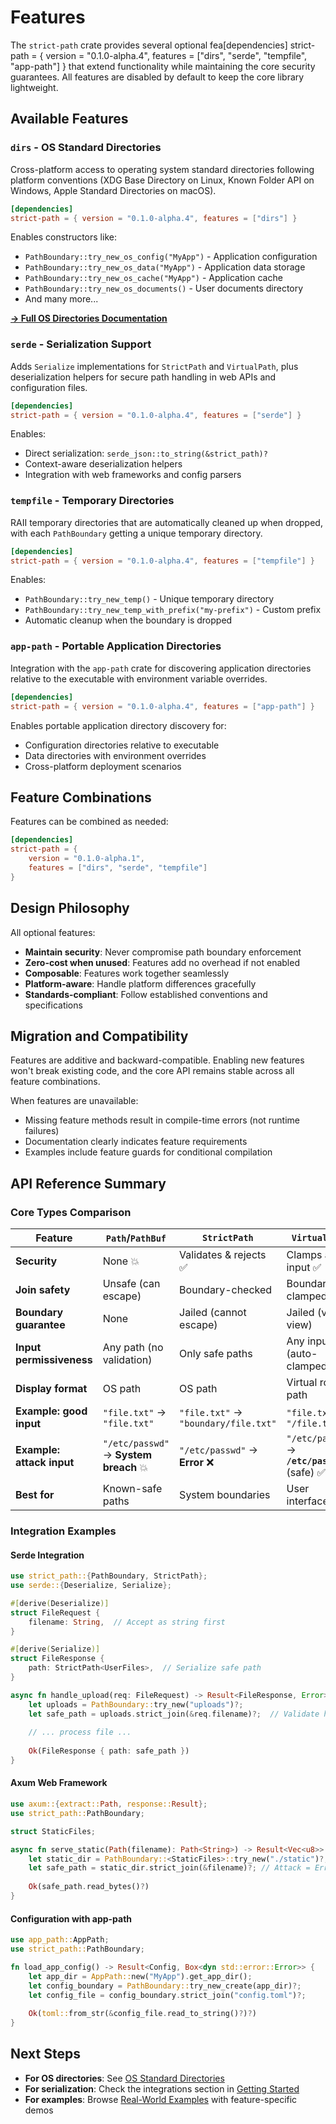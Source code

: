 # Features

The `strict-path` crate provides several optional fea[dependencies]
strict-path = { 
    version = "0.1.0-alpha.4", 
    features = ["dirs", "serde", "tempfile", "app-path"]
} that extend functionality while maintaining the core security guarantees. All features are disabled by default to keep the core library lightweight.

## Available Features

### `dirs` - OS Standard Directories
Cross-platform access to operating system standard directories following platform conventions (XDG Base Directory on Linux, Known Folder API on Windows, Apple Standard Directories on macOS).

```toml
[dependencies]
strict-path = { version = "0.1.0-alpha.4", features = ["dirs"] }
```

Enables constructors like:
- `PathBoundary::try_new_os_config("MyApp")` - Application configuration
- `PathBoundary::try_new_os_data("MyApp")` - Application data storage  
- `PathBoundary::try_new_os_cache("MyApp")` - Application cache
- `PathBoundary::try_new_os_documents()` - User documents directory
- And many more...

**[→ Full OS Directories Documentation](./os_directories.md)**

### `serde` - Serialization Support
Adds `Serialize` implementations for `StrictPath` and `VirtualPath`, plus deserialization helpers for secure path handling in web APIs and configuration files.

```toml
[dependencies]
strict-path = { version = "0.1.0-alpha.4", features = ["serde"] }
```

Enables:
- Direct serialization: `serde_json::to_string(&strict_path)?`
- Context-aware deserialization helpers
- Integration with web frameworks and config parsers

### `tempfile` - Temporary Directories
RAII temporary directories that are automatically cleaned up when dropped, with each `PathBoundary` getting a unique temporary directory.

```toml
[dependencies]  
strict-path = { version = "0.1.0-alpha.4", features = ["tempfile"] }
```

Enables:
- `PathBoundary::try_new_temp()` - Unique temporary directory
- `PathBoundary::try_new_temp_with_prefix("my-prefix")` - Custom prefix
- Automatic cleanup when the boundary is dropped

### `app-path` - Portable Application Directories
Integration with the `app-path` crate for discovering application directories relative to the executable with environment variable overrides.

```toml
[dependencies]
strict-path = { version = "0.1.0-alpha.4", features = ["app-path"] }
```

Enables portable application directory discovery for:
- Configuration directories relative to executable
- Data directories with environment overrides
- Cross-platform deployment scenarios

## Feature Combinations

Features can be combined as needed:

```toml
[dependencies]
strict-path = { 
    version = "0.1.0-alpha.1", 
    features = ["dirs", "serde", "tempfile"] 
}
```

## Design Philosophy

All optional features:
- **Maintain security**: Never compromise path boundary enforcement
- **Zero-cost when unused**: Features add no overhead if not enabled  
- **Composable**: Features work together seamlessly
- **Platform-aware**: Handle platform differences gracefully
- **Standards-compliant**: Follow established conventions and specifications

## Migration and Compatibility

Features are additive and backward-compatible. Enabling new features won't break existing code, and the core API remains stable across all feature combinations.

When features are unavailable:
- Missing feature methods result in compile-time errors (not runtime failures)
- Documentation clearly indicates feature requirements
- Examples include feature guards for conditional compilation

## API Reference Summary

### Core Types Comparison

| Feature                   | `Path`/`PathBuf`                      | `StrictPath`                         | `VirtualPath`                                |
| ------------------------- | ------------------------------------- | ------------------------------------ | -------------------------------------------- |
| **Security**              | None 💥                                | Validates & rejects ✅                | Clamps any input ✅                           |
| **Join safety**           | Unsafe (can escape)                   | Boundary-checked                     | Boundary-clamped                             |
| **Boundary guarantee**    | None                                  | Jailed (cannot escape)               | Jailed (virtual view)                        |
| **Input permissiveness**  | Any path (no validation)              | Only safe paths                      | Any input (auto-clamped)                     |
| **Display format**        | OS path                               | OS path                              | Virtual root path                            |
| **Example: good input**   | `"file.txt"` → `"file.txt"`           | `"file.txt"` → `"boundary/file.txt"` | `"file.txt"` → `"/file.txt"`                 |
| **Example: attack input** | `"/etc/passwd"` → **System breach** 💥 | `"/etc/passwd"` → **Error** ❌        | `"/etc/passwd"` → **`/etc/passwd`** (safe) ✅ |
| **Best for**              | Known-safe paths                      | System boundaries                    | User interfaces                              |

### Integration Examples

#### Serde Integration

```rust
use strict_path::{PathBoundary, StrictPath};
use serde::{Deserialize, Serialize};

#[derive(Deserialize)]
struct FileRequest {
    filename: String,  // Accept as string first
}

#[derive(Serialize)]  
struct FileResponse {
    path: StrictPath<UserFiles>,  // Serialize safe path
}

async fn handle_upload(req: FileRequest) -> Result<FileResponse, Error> {
    let uploads = PathBoundary::try_new("uploads")?;
    let safe_path = uploads.strict_join(&req.filename)?;  // Validate here
    
    // ... process file ...
    
    Ok(FileResponse { path: safe_path })
}
```

#### Axum Web Framework

```rust
use axum::{extract::Path, response::Result};
use strict_path::PathBoundary;

struct StaticFiles;

async fn serve_static(Path(filename): Path<String>) -> Result<Vec<u8>> {
    let static_dir = PathBoundary::<StaticFiles>::try_new("./static")?;
    let safe_path = static_dir.strict_join(&filename)?; // Attack = Error
    
    Ok(safe_path.read_bytes()?)
}
```

#### Configuration with app-path

```rust
use app_path::AppPath;
use strict_path::PathBoundary;

fn load_app_config() -> Result<Config, Box<dyn std::error::Error>> {
    let app_dir = AppPath::new("MyApp").get_app_dir();
    let config_boundary = PathBoundary::try_new_create(app_dir)?;
    let config_file = config_boundary.strict_join("config.toml")?;
    
    Ok(toml::from_str(&config_file.read_to_string()?)?)
}
```

## Next Steps

- **For OS directories**: See [OS Standard Directories](./os_directories.md)
- **For serialization**: Check the integrations section in [Getting Started](./chapter_1.md)  
- **For examples**: Browse [Real-World Examples](./examples.md) with feature-specific demos